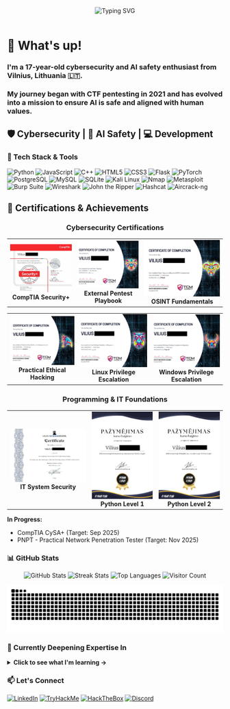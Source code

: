 <div align="center">
  <img src="https://readme-typing-svg.demolab.com?font=Fira+Code&weight=600&size=28&duration=4000&pause=1000&color=58A6FF&center=true&vCenter=true&width=600&height=80&lines=Cybersecurity+Enthusiast;AI+Safety+Researcher;Pentester+%26+Developer" alt="Typing SVG" />
</div>

<br>

# 🤙 What's up!

<h3>I'm a 17-year-old cybersecurity and AI safety enthusiast from Vilnius, Lithuania 🇱🇹.</h3>

<h3>My journey began with CTF pentesting in 2021 and has evolved into a mission to ensure AI is safe and aligned with human values.</h3>

## 🛡️ Cybersecurity | 🤖 AI Safety | 💻 Development

### 🔧 Tech Stack & Tools

![Python](https://img.shields.io/badge/Python-3776AB?style=for-the-badge&logo=python&logoColor=white)
![JavaScript](https://img.shields.io/badge/JavaScript-F7DF1E?style=for-the-badge&logo=javascript&logoColor=black)
![C++](https://img.shields.io/badge/C++-00599C?style=for-the-badge&logo=c%2B%2B&logoColor=white)
![HTML5](https://img.shields.io/badge/HTML5-E34F26?style=for-the-badge&logo=html5&logoColor=white)
![CSS3](https://img.shields.io/badge/CSS3-1572B6?style=for-the-badge&logo=css3&logoColor=white)
![Flask](https://img.shields.io/badge/Flask-000000?style=for-the-badge&logo=flask&logoColor=white)
![PyTorch](https://img.shields.io/badge/PyTorch-EE4C2C?style=for-the-badge&logo=pytorch&logoColor=white)
![PostgreSQL](https://img.shields.io/badge/PostgreSQL-4169E1?style=for-the-badge&logo=postgresql&logoColor=white)
![MySQL](https://img.shields.io/badge/MySQL-4479A1?style=for-the-badge&logo=mysql&logoColor=white)
![SQLite](https://img.shields.io/badge/SQLite-003B57?style=for-the-badge&logo=sqlite&logoColor=white)
![Kali Linux](https://img.shields.io/badge/Kali_Linux-557C94?style=for-the-badge&logo=kali-linux&logoColor=white)
![Nmap](https://img.shields.io/badge/Nmap-FFFFFF?style=for-the-badge&logo=nmap&logoColor=black)
![Metasploit](https://img.shields.io/badge/Metasploit-258FFA?style=for-the-badge&logo=metasploit&logoColor=white)
![Burp Suite](https://img.shields.io/badge/Burp_Suite-FF6633?style=for-the-badge&logo=burp-suite&logoColor=white)
![Wireshark](https://img.shields.io/badge/Wireshark-1679A7?style=for-the-badge&logo=wireshark&logoColor=white)
![John the Ripper](https://img.shields.io/badge/John_the_Ripper-000000?style=for-the-badge&logo=john-the-ripper&logoColor=white)
![Hashcat](https://img.shields.io/badge/Hashcat-000000?style=for-the-badge&logo=hashcat&logoColor=white)
![Aircrack-ng](https://img.shields.io/badge/Aircrack--ng-000000?style=for-the-badge&logo=aircrack-ng&logoColor=white)

## 📜 Certifications & Achievements

<div align="center">
  
### Cybersecurity Certifications
| | | |
|:-------------------------:|:-------------------------:|:-------------------------:|
| [![CompTIA Security+](https://github.com/ViliusDevX/ViliusDevX/raw/main/certificates/CompTIA%20Security%2B%20ce%20Certification.jpg)](https://github.com/ViliusDevX/ViliusDevX/raw/main/certificates/CompTIA%20Security%2B%20ce%20Certification.jpg) <br> **CompTIA Security+** | [![External Pentest Playbook](https://github.com/ViliusDevX/ViliusDevX/raw/main/certificates/External%20Pentest%20Playbook.jpg)](https://github.com/ViliusDevX/ViliusDevX/raw/main/certificates/External%20Pentest%20Playbook.jpg) <br> **External Pentest Playbook** | [![OSINT Fundamentals](https://github.com/ViliusDevX/ViliusDevX/raw/main/certificates/Open-Source%20Intelligence%20(OSINT)%20Fundamentals.jpg)](https://github.com/ViliusDevX/ViliusDevX/raw/main/certificates/Open-Source%20Intelligence%20(OSINT)%20Fundamentals.jpg) <br> **OSINT Fundamentals** |

| | | |
|:-------------------------:|:-------------------------:|:-------------------------:|
| [![Practical Ethical Hacking](https://github.com/ViliusDevX/ViliusDevX/raw/main/certificates/Practical%20Ethical%20Hacking.jpg)](https://github.com/ViliusDevX/ViliusDevX/raw/main/certificates/Practical%20Ethical%20Hacking.jpg) <br> **Practical Ethical Hacking** | [![Linux PrivEsc](https://github.com/ViliusDevX/ViliusDevX/raw/main/certificates/Linux%20Privilege%20Escalation.jpg)](https://github.com/ViliusDevX/ViliusDevX/raw/main/certificates/Linux%20Privilege%20Escalation.jpg) <br> **Linux Privilege Escalation** | [![Windows PrivEsc](https://github.com/ViliusDevX/ViliusDevX/raw/main/certificates/Windows%20Privilege%20Escalation.jpg)](https://github.com/ViliusDevX/ViliusDevX/raw/main/certificates/Windows%20Privilege%20Escalation.jpg) <br> **Windows Privilege Escalation** |

### Programming & IT Foundations
| | | |
|:-------------------------:|:-------------------------:|:-------------------------:|
| [![IT System Security](https://github.com/ViliusDevX/ViliusDevX/raw/main/certificates/Fundamentals%20of%20IT%20system%20security.jpg)](https://github.com/ViliusDevX/ViliusDevX/raw/main/certificates/Fundamentals%20of%20IT%20system%20security.jpg) <br> **IT System Security** | [![Python Level 1](https://github.com/ViliusDevX/ViliusDevX/raw/main/certificates/Python%20Kursas%20(1%20Lygis).jpg)](https://github.com/ViliusDevX/ViliusDevX/raw/main/certificates/Python%20Kursas%20(1%20Lygis).jpg) <br> **Python Level 1** | [![Python Level 2](https://github.com/ViliusDevX/ViliusDevX/raw/main/certificates/Python%20Kursas%20(2%20Lygis).jpg)](https://github.com/ViliusDevX/ViliusDevX/raw/main/certificates/Python%20Kursas%20(2%20Lygis).jpg) <br> **Python Level 2** |

</div>

**In Progress:**
- CompTIA CySA+ (Target: Sep 2025)
- PNPT - Practical Network Penetration Tester (Target: Nov 2025)

### 📊 GitHub Stats

<div align="center">
  
![GitHub Stats](https://github-readme-stats.vercel.app/api?username=ViliusDevX&show_icons=true&theme=radical&include_all_commits=true&count_private=true)
![Streak Stats](https://github-readme-streak-stats.herokuapp.com/?user=ViliusDevX&theme=radical)
![Top Languages](https://github-readme-stats.vercel.app/api/top-langs/?username=ViliusDevX&layout=compact&theme=radical&langs_count=8)
![Visitor Count](https://komarev.com/ghpvc/?username=ViliusDevX&color=blueviolet&style=flat-square)

</div>

<img alt="GitHub Snake" src="https://raw.githubusercontent.com/ViliusDevX/ViliusDevX/output/github-contribution-grid-snake-dark.svg" />

### 🌱 Currently Deepening Expertise In

<details>
<summary><b>Click to see what I'm learning →</b></summary>
<br>

- **🔐 Offensive Security:** Advanced Web App Pentesting, AD Environment Exploitation
- **🤖 AI Safety:** Model Interpretability, Adversarial Robustness, Alignment Research
- **💻 Development:** Security Tools, Automation Scripts, ML Integration

</details>

### 📫 Let's Connect

[![LinkedIn](https://img.shields.io/badge/LinkedIn-0077B5?style=for-the-badge&logo=linkedin&logoColor=white)](https://www.linkedin.com/in/vilius-nikitinas-01381732a)
[![TryHackMe](https://img.shields.io/badge/TryHackMe-212C42?style=for-the-badge&logo=tryhackme&logoColor=white)](https://tryhackme.com/p/ViliusDevX)
[![HackTheBox](https://img.shields.io/badge/HackTheBox-111927?style=for-the-badge&logo=hackthebox&logoColor=9FEF00)](https://app.hackthebox.com/profile/1813221)
[![Discord](https://img.shields.io/badge/Discord-5865F2?style=for-the-badge&logo=discord&logoColor=white)](https://discord.com/users/wilius)
